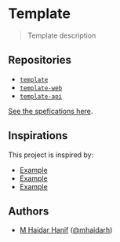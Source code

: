 # Template

> Template description

## Repositories

- [`template`](https://github.com/azobu-projects/template)
- [`template-web`](https://github.com/azobu-projects/template-web)
- [`template-api`](https://github.com/azobu-projects/template-api)

[See the spefications here](./SPECIFICATIONS.md).

## Inspirations

This project is inspired by:

- [Example](https://example.com)
- [Example](https://example.com)
- [Example](https://example.com)

## Authors

- [M Haidar Hanif](https://mhaidarhanif.com) ([@mhaidarh](https:/github.com/mhaidarh))
